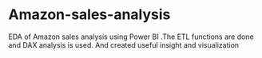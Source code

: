 # Amazon-sales-analysis
EDA of Amazon sales analysis using Power BI .The ETL functions are done and DAX analysis is used. And created useful insight and visualization 
